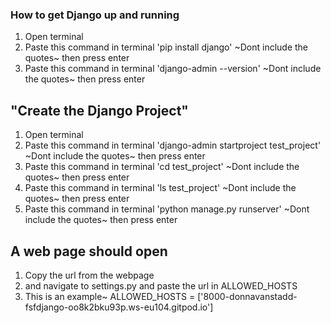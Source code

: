 ### How to get Django up and running

1. Open terminal
2. Paste this command in terminal 'pip install django' ~Dont include the quotes~ then press enter 
3. Paste this command in terminal 'django-admin --version' ~Dont include the quotes~ then press enter
## "Create the Django Project"
1. Open terminal
2. Paste this command in terminal 'django-admin startproject test_project' ~Dont include the quotes~ then press enter
3. Paste this command in terminal 'cd test_project' ~Dont include the quotes~ then press enter
4. Paste this command in terminal 'ls test_project' ~Dont include the quotes~ then press enter
5. Paste this command in terminal 'python manage.py runserver' ~Dont include the quotes~ then press enter
## A web page should open
1. Copy the url from the webpage
2. and navigate to settings.py and paste the url in ALLOWED_HOSTS
3. This is an example~ ALLOWED_HOSTS = ['8000-donnavanstadd-fsfdjango-oo8k2bku93p.ws-eu104.gitpod.io'] 
